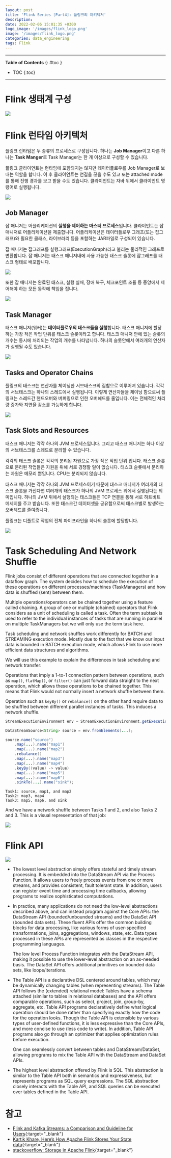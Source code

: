 ```yaml
---
layout: post
title: 'Flink Series [Part4]: 플링크의 아키텍처'
description: 
date: 2022-02-06 15:01:35 +0300
logo_image: '/images/flink_logo.png'
image: '/images/flink_logo.png'
categories: data_engineering
tags: Flink
---
```

---

**Table of Contents**
{: #toc }
*  TOC
{:toc}

---

# Flink 생태계 구성  

![](/images/flink_23.png) 

# Flink 런타임 아키텍처

플링크 런타임은 두 종류의 프로세스로 구성됩니다. 하나는 **Job Manager**이고 다른 하나는 **Task Manger**로 Task Manager는 한 개 이상으로 구성할 수 있습니다.  

플링크 클라이언트는 런타임에 포함되지는 않지만 데이터플로우를 Job Manager로 보내는 역할을 합니다. 이 후 클라이언트는 연결을 끊을 수도 있고 또는 attached mode를 통해 진행 경과를 보고 받을 수도 있습니다. 클라이언트는 자바 위에서 클라이언트 명령어로 실행됩니다.  

![](/images/flink_22.png) 

## Job Manager

잡 매니저는 어플리케이션의 **실행을 제어하는 마스터 프로세스**입니다. 클라이언트는 잡 매니저로 어플리케이션을 제출합니다. 어플리케이션은 데이터플로우 그래프(또는 잡그래프)와 필요한 클래스, 라이브러리 등을 포함하는 JAR파일로 구성되어 있습니다.  

잡 매니저는 잡그래프를 실행그래프(ExecutionGraph)라고 불리는 물리적인 그래프로 변환합니다. 잡 매니저는 태스크 매니저내에 사용 가능한 태스크 슬롯에 잡그래프를 태스크 형태로 배포합니다.  

![](/images/flink_25.png) 

또한 잡 매니저는 완료된 태스크, 실행 실패, 장애 복구, 체크포인트 조율 등 중앙에서 제어해야 하는 모든 동작에 책임을 집니다.  

![](/images/flink_21.png)  

## Task Manager

태스크 매니저(워커)는 **데이터플로우의 태스크들을 실행**합니다. 태스크 매니저에 할당하는 가장 작은 작업 단위를 태스크 슬롯이라고 합니다. 태스크 매니저 안에 있는 슬롯의 개수는 동시에 처리되는 작업의 개수를 나타냅니다. 하나의 슬롯안에서 여러개의 연산자가 실행될 수도 있습니다. 

![](/images/flink_26.png)  

## Tasks and Operator Chains

플링크의 태스크는 연산자를 체이닝한 서브태스크의 집합으로 이루어져 있습니다. 각각의 서브태스크는 하나의 스레드에서 실행됩니다. 이렇게 연산자들을 체이닝 함으로써 플링크는 스레드간 핸드오버와 버퍼링으로 인한 오버헤드를 줄입니다. 이는 전체적인 처리량 증가와 지연율 감소를 가능하게 합니다.  

![](/images/flink_28.png) 



## Task Slots and Resources

태스크 매니저는 각각 하나의 JVM 프로세스입니다. 그리고 태스크 매니저는 하나 이상의 서브태스크를 스레드로 분리할 수 있습니다. 

각각의 태스크 슬롯은 각각의 분리된 자원으로 가장 작은 작업 단위 입니다. 태스크 슬롯으로 분리된 작업들은 자원을 위해 서로 경쟁할 일이 없습니다. 태스크 슬롯에서 분리하는 자원은 메모리 뿐입니다. CPU는 분리되지 않습니다.  

태스크 매니저는 각각 하나의 JVM 프로세스이기 때문에 태스크 매니저가 여러개의 태스크 슬롯을 가진다면 여러개의 태스크가 하나의 JVM 프로세스 위에서 실행된다는 의미입니다. 하나의 JVM 위에서 실행되는 태스크들은 TCP 연결을 통해 서로 하트비트 메세지를 주고 받습니다. 또한 태스크간 데이터셋을 공유함으로써 태스크별로 발생하는 오버헤드를 줄여줍니다.  

플링크는 디폴트로 작업의 전체 파이프라인을 하나의 슬롯에 할당합니다.  

![](/images/flink_27.png)  

# Task Scheduling And Network Shuffle

Flink jobs consist of different operations that are connected together in a dataflow graph. The system decides how to schedule the execution of these operations on different processes/machines (TaskManagers) and how data is shuffled (sent) between them.

Multiple operations/operators can be chained together using a feature called chaining. A group of one or multiple (chained) operators that Flink considers as a unit of scheduling is called a task. Often the term subtask is used to refer to the individual instances of tasks that are running in parallel on multiple TaskManagers but we will only use the term task here.

Task scheduling and network shuffles work differently for BATCH and STREAMING execution mode. Mostly due to the fact that we know our input data is bounded in BATCH execution mode, which allows Flink to use more efficient data structures and algorithms.

We will use this example to explain the differences in task scheduling and network transfer:  

Operations that imply a 1-to-1 connection pattern between operations, such as `map()`, `flatMap()`, or `filter()` can just forward data straight to the next operation, which allows these operations to be chained together. This means that Flink would not normally insert a network shuffle between them.  

Operation such as `keyBy()` or `rebalance()` on the other hand require data to be shuffled between different parallel instances of tasks. This induces a network shuffle.  


```java
StreamExecutionEnvironment env = StreamExecutionEnvironment.getExecutionEnvironment();

DataStreamSource<String> source = env.fromElements(...);

source.name("source")
	.map(...).name("map1")
	.map(...).name("map2")
	.rebalance()
	.map(...).name("map3")
	.map(...).name("map4")
	.keyBy((value) -> value)
	.map(...).name("map5")
	.map(...).name("map6")
	.sinkTo(...).name("sink");
```

```
Task1: source, map1, and map2
Task2: map3, map4
Task3: map5, map6, and sink
```

And we have a network shuffle between Tasks 1 and 2, and also Tasks 2 and 3. This is a visual representation of that job:  

![](/images/flink_31.png)


# Flink API

![](/images/flink_24.png) 

- The lowest level abstraction simply offers stateful and timely stream processing. It is embedded into the DataStream API via the Process Function. It allows users to freely process events from one or more streams, and provides consistent, fault tolerant state. In addition, users can register event time and processing time callbacks, allowing programs to realize sophisticated computations.

- In practice, many applications do not need the low-level abstractions described above, and can instead program against the Core APIs: the DataStream API (bounded/unbounded streams) and the DataSet API (bounded data sets). These fluent APIs offer the common building blocks for data processing, like various forms of user-specified transformations, joins, aggregations, windows, state, etc. Data types processed in these APIs are represented as classes in the respective programming languages.

    The low level Process Function integrates with the DataStream API, making it possible to use the lower-level abstraction on an as-needed basis. The DataSet API offers additional primitives on bounded data sets, like loops/iterations.

- The Table API is a declarative DSL centered around tables, which may be dynamically changing tables (when representing streams). The Table API follows the (extended) relational model: Tables have a schema attached (similar to tables in relational databases) and the API offers comparable operations, such as select, project, join, group-by, aggregate, etc. Table API programs declaratively define what logical operation should be done rather than specifying exactly how the code for the operation looks. Though the Table API is extensible by various types of user-defined functions, it is less expressive than the Core APIs, and more concise to use (less code to write). In addition, Table API programs also go through an optimizer that applies optimization rules before execution.

    One can seamlessly convert between tables and DataStream/DataSet, allowing programs to mix the Table API with the DataStream and DataSet APIs.

- The highest level abstraction offered by Flink is SQL. This abstraction is similar to the Table API both in semantics and expressiveness, but represents programs as SQL query expressions. The SQL abstraction closely interacts with the Table API, and SQL queries can be executed over tables defined in the Table API.

# 참고
- [Flink and Kafka Streams: a Comparison and Guideline for Users](https://www.confluent.io/blog/apache-flink-apache-kafka-streams-comparison-guideline-users/){:target="_blank"}
- [Kartik Khare, Here’s How Apache Flink Stores Your State data](https://towardsdatascience.com/heres-how-flink-stores-your-state-7b37fbb60e1a){:target="_blank"}
- [stackoverflow: Storage in Apache Flink](https://stackoverflow.com/questions/31951978/storage-in-apache-flink){:target="_blank"}

